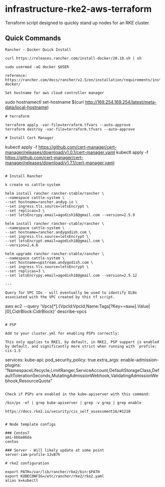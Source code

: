 # infrastructure-rke2-aws-terraform

Terraform script designed to quickly stand up nodes for an RKE cluster.

## Quick Commands

```
Rancher - Docker Quick Install

curl https://releases.rancher.com/install-docker/20.10.sh | sh

sudo usermod -aG docker $USER

reference: https://rancher.com/docs/rancher/v2.5/en/installation/requirements/installing-docker/

Set hostname for aws cloud controller manager

```
sudo hostnamectl set-hostname $(curl http://169.254.169.254/latest/meta-data/local-hostname)
```
# terraform

terraform apply -var-file=terraform.tfvars --auto-approve
terraform destroy -var-file=terraform.tfvars --auto-approve

# Install Cert Manager

```
kubectl apply -f https://github.com/cert-manager/cert-manager/releases/download/v1.0.1/cert-manager.yaml
kubectl apply -f https://github.com/cert-manager/cert-manager/releases/download/v1.7.1/cert-manager.yaml
```

# Install Rancher

k create ns cattle-system   

helm install rancher rancher-stable/rancher \
--namespace cattle-system \
--set hostname=rancher.andyg.io \
--set ingress.tls.source=letsEncrypt \
--set replicas=3 \
--set letsEncrypy.email=agodish18@gmail.com --version=2.5.9

helm install rancher rancher-stable/rancher \
--namespace cattle-system \
--set hostname=rancher.andygodish.com \
--set ingress.tls.source=letsEncrypt \
--set letsEncrypt.email=agodish18@gmail.com \
--version=2.4.6

helm upgrade rancher rancher-stable/rancher \
--namespace cattle-system \
--set hostname=upstream.andygodish.com \
--set ingress.tls.source=letsEncrypt \
--set replicas=3 \
--set letsEncrypy.email=agodish18@gmail.com --version=2.5.12

---

Query for VPC IDs - will eventually be used to identify ELBs associated with the VPC created by this tf script. 

```
aws ec2 --query 'Vpcs[*].{VpcId:VpcId,Name:Tags[?Key==`Name`].Value|[0],CidrBlock:CidrBlock}' describe-vpcs
```

# PSP

Add to your cluster.yml for enabling PSPs correctly:

This only applies to RKE1, by default, in RKE2, PSP support is enabled by default, and significantly more strict when running with `profile: cis-1.5`

```
services:
  kube-api:
    pod_security_policy: true
    extra_args:
      enable-admission-plugins: "NamespaceLifecycle,LimitRanger,ServiceAccount,DefaultStorageClass,DefaultTolerationSeconds,MutatingAdmissionWebhook,ValidatingAdmissionWebhook,ResourceQuota"
```

Check if PSPs are enabled in the kube-apiserver with this command: 

/bin/ps -ef | grep kube-apiserver | grep -v grep | grep enable

https://docs.rke2.io/security/cis_self_assessment16/#1210


# Node template configs

### Centos7
ami-bbba86da
centos

### Server - Will likely update at some point
server-iam-profile-1JvB7h 

# rke2 configuration

export PATH=/var/lib/rancher/rke2/bin:$PATH
export KUBECONFIG=/etc/rancher/rke2/rke2.yaml
alias k=kubectl


